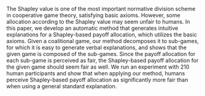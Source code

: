 
The Shapley value is one of the most important normative division scheme in cooperative game theory, satisfying basic axioms. However, some allocation according to the Shapley value may seem unfair to humans.
In this paper, we develop an automatic method that generates intuitive explanations for a Shapley-based payoff allocation, which utilizes the basic axioms.
Given a coalitional game, our method decomposes it to sub-games, for which it is easy to generate verbal explanations, and shows that the given game is composed of the sub-games. Since the payoff allocation for each sub-game is perceived as fair, the Shapley-based payoff allocation for the given game should seem fair as well.
We run an experiment with $210$ human participants and show that when applying our method, humans perceive Shapley-based payoff allocation as significantly more fair than when using a general standard explanation.
